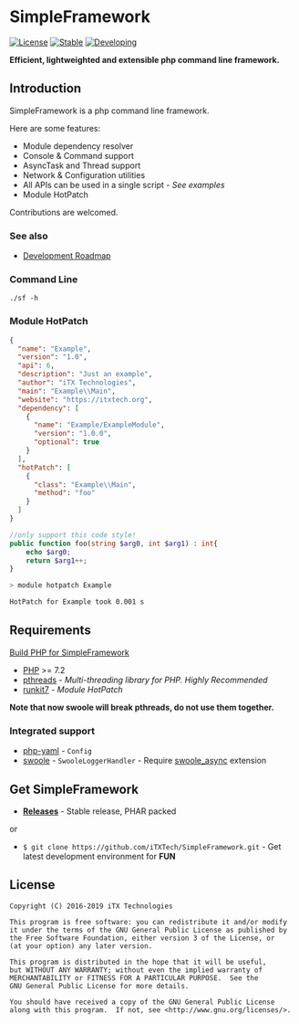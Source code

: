 # SimpleFramework

[![License](https://img.shields.io/github/license/iTXTech/SimpleFramework.svg)](https://github.com/iTXTech/SimpleFramework/blob/master/LICENSE)
[![Stable](https://img.shields.io/badge/stable-2.1.0(6)-brightgreen.svg)](https://github.com/iTXTech/SimpleFramework/releases/tag/v2.1.0)
[![Developing](https://img.shields.io/badge/dev-2.2.0(7)-blue.svg)]()

__Efficient, lightweighted and extensible php command line framework.__

## Introduction

SimpleFramework is a php command line framework.

Here are some features:

* Module dependency resolver
* Console & Command support
* AsyncTask and Thread support
* Network & Configuration utilities
* All APIs can be used in a single script - *See examples*
* Module HotPatch

Contributions are welcomed.

### See also

* [Development Roadmap](https://github.com/iTXTech/SimpleFramework/issues/3)

### Command Line

`./sf -h`

### Module HotPatch

```json
{
  "name": "Example",
  "version": "1.0",
  "api": 6,
  "description": "Just an example",
  "author": "iTX Technologies",
  "main": "Example\\Main",
  "website": "https://itxtech.org",
  "dependency": [
    {
      "name": "Example/ExampleModule",
      "version": "1.0.0",
      "optional": true
    }
  ],
  "hotPatch": [
    {
      "class": "Example\\Main",
      "method": "foo"
    }
  ]
}
```

```php
//only support this code style!
public function foo(string $arg0, int $arg1) : int{
    echo $arg0;
    return $arg1++;
}
```

```bash
> module hotpatch Example

HotPatch for Example took 0.001 s
```

## Requirements

[Build PHP for SimpleFramework](https://github.com/iTXTech/php-build-scripts)

* [PHP](https://secure.php.net/) >= 7.2
* [pthreads](https://github.com/krakjoe/pthreads) - *Multi-threading library for PHP. Highly Recommended*
* [runkit7](https://github.com/runkit7/runkit7) - *Module HotPatch*

**Note that now swoole will break pthreads, do not use them together.**

### Integrated support

* [php-yaml](https://github.com/php/pecl-file_formats-yaml) - `Config`
* [swoole](https://github.com/swoole/swoole-src) - `SwooleLoggerHandler` - Require [swoole_async](https://github.com/swoole/ext-async) extension

## Get SimpleFramework

* __[Releases](https://github.com/iTXTech/SimpleFramework/releases)__ - Stable release, PHAR packed

or

* `$ git clone https://github.com/iTXTech/SimpleFramework.git` - Get latest development environment for **FUN**

## License

    Copyright (C) 2016-2019 iTX Technologies

	This program is free software: you can redistribute it and/or modify
	it under the terms of the GNU General Public License as published by
	the Free Software Foundation, either version 3 of the License, or
	(at your option) any later version.

	This program is distributed in the hope that it will be useful,
	but WITHOUT ANY WARRANTY; without even the implied warranty of
	MERCHANTABILITY or FITNESS FOR A PARTICULAR PURPOSE.  See the
	GNU General Public License for more details.

	You should have received a copy of the GNU General Public License
	along with this program.  If not, see <http://www.gnu.org/licenses/>.
